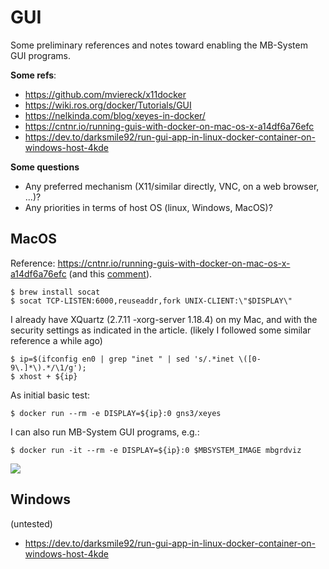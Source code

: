 # GUI

Some preliminary references and notes toward enabling the MB-System GUI programs.

**Some refs**:

- https://github.com/mviereck/x11docker
- https://wiki.ros.org/docker/Tutorials/GUI
- https://nelkinda.com/blog/xeyes-in-docker/
- https://cntnr.io/running-guis-with-docker-on-mac-os-x-a14df6a76efc
- https://dev.to/darksmile92/run-gui-app-in-linux-docker-container-on-windows-host-4kde

**Some questions**

- Any preferred mechanism (X11/similar directly, VNC, on a web browser, ...)?
- Any priorities in terms of host OS (linux, Windows, MacOS)?

## MacOS

Reference: https://cntnr.io/running-guis-with-docker-on-mac-os-x-a14df6a76efc
(and this [comment](https://medium.com/@abhayghatpande/hi-nils-de-moor-thank-you-for-your-write-up-it-helped-me-a-lot-78b95df0f35c)).

    $ brew install socat
    $ socat TCP-LISTEN:6000,reuseaddr,fork UNIX-CLIENT:\"$DISPLAY\"

I already have XQuartz (2.7.11 -xorg-server 1.18.4) on my Mac, and with the security
settings as indicated in the article.
(likely I followed some similar reference a while ago)

    $ ip=$(ifconfig en0 | grep "inet " | sed 's/.*inet \([0-9\.]*\).*/\1/g');
    $ xhost + ${ip}
    
As initial basic test:

    $ docker run --rm -e DISPLAY=${ip}:0 gns3/xeyes
    
I can also run MB-System GUI programs, e.g.:

    $ docker run -it --rm -e DISPLAY=${ip}:0 $MBSYSTEM_IMAGE mbgrdviz
    
![](mbgrdviz.png)


## Windows

(untested)

- https://dev.to/darksmile92/run-gui-app-in-linux-docker-container-on-windows-host-4kde

